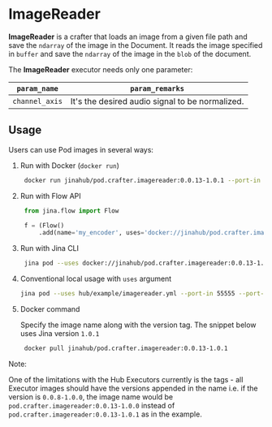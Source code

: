 # ImageReader

**ImageReader** is a crafter that loads an image from a given file path and save the `ndarray` of the image in the Document. It reads the image specified in `buffer` and save the `ndarray` of the image in the `blob` of the document.

The **ImageReader** executor needs only one parameter:

| `param_name`  | `param_remarks` |
| ------------- | ------------- |
| `channel_axis`  |It's the desired audio signal to be normalized. |

## Usage

Users can use Pod images in several ways:

1. Run with Docker (`docker run`)
   ```bash
    docker run jinahub/pod.crafter.imagereader:0.0.13-1.0.1 --port-in 55555 --port-out 55556
    ```
    
2. Run with Flow API
   ```python
    from jina.flow import Flow

    f = (Flow()
        .add(name='my_encoder', uses='docker://jinahub/pod.crafter.imagereader:0.0.13-1.0.1', port_in=55555, port_out=55556))
    ```
    
3. Run with Jina CLI
   ```bash
    jina pod --uses docker://jinahub/pod.crafter.imagereader:0.0.13-1.0.1 --port-out 55556
    ```
    
4. Conventional local usage with `uses` argument
    ```bash
    jina pod --uses hub/example/imagereader.yml --port-in 55555 --port-out 55556
    ```
    
5. Docker command

   Specify the image name along with the version tag. The snippet below uses Jina version `1.0.1`

   ```bash
    docker pull jinahub/pod.crafter.imagereader:0.0.13-1.0.1
    ```
   
 Note:
 
 One of the limitations with the Hub Executors currently is the tags - all Executor images should have the versions appended in the name i.e.
 if the version is `0.0.8-1.0.0`, the image name would be `pod.crafter.imagereader:0.0.13-1.0.0` instead of `pod.crafter.imagereader:0.0.13-1.0.1` as in the example.
